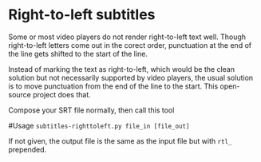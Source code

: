 # Right-to-left subtitles

Some or most video players do not render right-to-left text well.  Though right-to-left letters come out in the corect order, punctuation at the end of the line gets shifted to the start of the line. 

Instead of marking the text as right-to-left,  which would be the clean solution but not necessarily supported by video players, the usual
solution is to move punctuation from the end of the line to the start.
This open-source project does that.

Compose your SRT file normally, then call this tool


#Usage
`subtitles-righttoleft.py file_in [file_out]`

If not given, the output file is the same as the input file but with `rtl_` prepended.